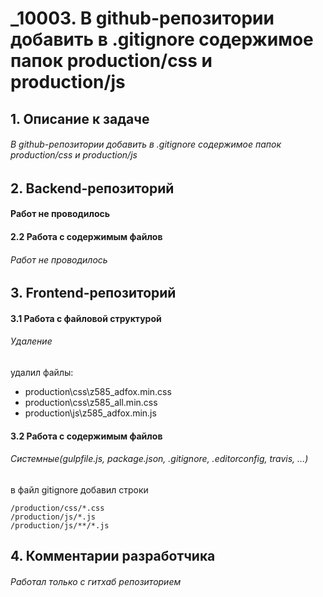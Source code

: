 # _10003. В github-репозитории добавить в .gitignore содержимое папок production/css и production/js

## 1. Описание к задаче
###### В github-репозитории добавить в .gitignore содержимое папок production/css и production/js





## 2. Backend-репозиторий
#### Работ не проводилось




#### 2.2 Работа с содержимым файлов
###### Работ не проводилось








## 3. Frontend-репозиторий

#### 3.1 Работа с файловой структурой
###### Удаление
 удалил файлы:
  - production\css\z585_adfox.min.css
  - production\css\z585_all.min.css
  - production\js\z585_adfox.min.js





#### 3.2 Работа с содержимым файлов
###### Системные(gulpfile.js, package.json, .gitignore, .editorconfig, travis, ...)
в файл gitignore добавил строки
```
/production/css/*.css
/production/js/*.js
/production/js/**/*.js
```




## 4. Комментарии разработчика
###### Работал только с гитхаб репозиторием